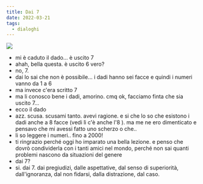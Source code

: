```yaml
---
title: Dai 7
date: 2022-03-21
tags:
  - dialoghi
---
```

![](/assets/img/dialoghi/dado_7.webp)

- mi è caduto il dado... è uscito 7
- ahah, bella questa. è uscito 6 vero?
- no, 7.
- dai lo sai che non è possibile... i dadi hanno sei facce e quindi i numeri vanno da 1 a 6
- ma invece c'era scritto 7
- ma li conosco bene i dadi, amorino. cmq ok, facciamo finta che sia uscito 7...
- ecco il dado
- azz. scusa. scusami tanto. avevi ragione. e si che lo so che esistono i dadi anche a 8 facce (vedi lì c'è anche l'8 ). ma me ne ero dimenticato e pensavo che mi avessi fatto uno scherzo o che..
- li so leggere i numeri.. fino a 2000!
- ti ringrazio perché oggi ho imparato una bella lezione. e penso che dovrò condividerla con i tanti amici nel mondo, perché non sai quanti problemi nascono da situazioni del genere
- dai 7?
- si. dai 7. dai pregiudizi, dalle aspettative, dal senso di superiorità, dall'ignoranza, dal non fidarsi, dalla distrazione, dal caso.
